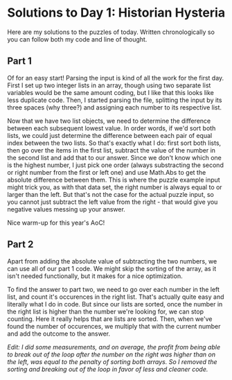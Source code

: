 # Solutions to Day 1: Historian Hysteria

Here are my solutions to the puzzles of today. Written chronologically so you can follow both my code and line of thought.

## Part 1

Of for an easy start! Parsing the input is kind of all the work for the first day. First I set up two integer lists in an array, though using two separate list variables would be the same amount coding, but I like that this looks like less duplicate code. Then, I started parsing the file, splitting the input by its three spaces (why three?) and assigning each number to its respective list.

Now that we have two list objects, we need to determine the difference between each subsequent lowest value. In order words, if we'd sort both lists, we could just determine the difference between each pair of equal index between the two lists. So that's exactly what I do: first sort both lists, then go over the items in the first list, subtract the value of the number in the second list and add that to our answer. Since we don't know which one is the highest number, I just pick one order (always substracting the second or right number from the first or left one) and use Math.Abs to get the absolute difference between them. This is where the puzzle example input might trick you, as with that data set, the right number is always equal to or larger than the left. But that's not the case for the actual puzzle input, so you cannot just subtract the left value from the right - that would give you negative values messing up your answer.

Nice warm-up for this year's AoC!

## Part 2

Apart from adding the absolute value of subtracting the two numbers, we can use all of our part 1 code. We might skip the sorting of the array, as it isn't needed functionally, but it makes for a nice optimization.

To find the answer to part two, we need to go over each number in the left list, and count it's occurences in the right list. That's actually quite easy and literally what I do in code. But since our lists are sorted, once the number in the right list is higher than the number we're looking for, we can stop counting. Here it really helps that are lists are sorted. Then, when we've found the number of occurences, we multiply that with the current number and add the outcome to the answer.

*Edit: I did some measurements, and on average, the profit from being able to break out of the loop after the number on the right was higher than on the left, was equal to the penalty of sorting both arrays. So I removed the sorting and breaking out of the loop in favor of less and cleaner code.*